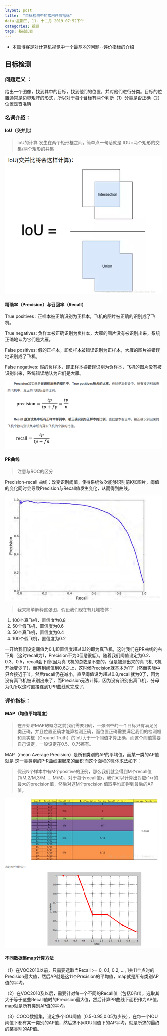 ```yaml
---
layout: post
title:  "目标检测中的常用评价指标"
data:星期三, 11. 十二月 2019 07:52下午 
categories: 视觉
tags: 基础知识
---
```

* 本篇博客是对计算机视觉中一个最基本的问题--评价指标的介绍

## 目标检测
### 问题定义  ：
给出一个图像，找到其中的目标，找到他们的位置，并对他们进行分类。目标的位置通常是边界矩阵的形式，所以对于每个目标有两个判断（1）分类是否正确（2）位置是否准确

### 名词介绍：
#### IoU（交并比）
> IoU的计算 发生在两个矩形框之间，简单点一句话就是 IOU=两个矩形的交集/两个矩形的并集

![](https://github.com/LLLibra/LLLibra.github.io/raw/master/_posts/imgs/20191211-195956.png)

#### 精确率（Precision）与召回率（Recall）
True positives : 正样本被正确识别为正样本，飞机的图片被正确的识别成了飞机。 

True negatives: 负样本被正确识别为负样本，大雁的图片没有被识别出来，系统正确地认为它们是大雁。 

False positives: 假的正样本，即负样本被错误识别为正样本，大雁的图片被错误地识别成了飞机。 

False negatives: 假的负样本，即正样本被错误识别为负样本，飞机的图片没有被识别出来，系统错误地认为它们是大雁。

![](https://github.com/LLLibra/LLLibra.github.io/raw/master/_posts/imgs/20191212-130438.png)

#### PR曲线
>注意与ROC的区分

Precision-recall 曲线：改变识别阈值，使得系统依次能够识别前K张图片，阈值的变化同时会导致Precision与Recall值发生变化，从而得到曲线。

![](https://github.com/LLLibra/LLLibra.github.io/raw/master/_posts/imgs/20191212-130759.png)

>我来简单解释这张图，假设我们现在有几堆物体：
> 
1. 100个真飞机，置信度为0.8
2. 50个假飞机，置信度为0.6
3. 50个真飞机，置信度为0.4
4. 100个假飞机，置信度为0.2

一开始我们设定阈值为0.1,即置信度超过0.1的即为真飞机，这时我们在PR曲线的右下角（这时recall为1，Precision不为0但是很低）。随着我们阈值设定为0.2、0.3、0.5，recall会下降(因为真飞机的总数是不变的，但是被测出来的真飞机飞机开始变少了)，而等到阈值到0.6之上，这时候Precision就基本为1了（然而实际中只会接近于1），然后recall仍在减小，直至阈值设为超过0.8,recall就为0了，因为没有真飞机被识别出来了，而Precision无法计算，因为没有识别出真飞机，分母为0,所以这时直接连到1,PR曲线就完成了。

### 评价指标：
#### MAP（均值平均精度）
> 在开始讲MAP的概念之前我们需要明确，一张图中的一个目标只有满足分类正确，并且位置正确才能算检测正确，而位置正确需要满足我们的检测框和真实框（Ground Truth）的IoU大于一个阈值才算正确，而这个阈值需要自己设定，一般设定在0.5、0.75都有。

MAP（mean Average Precision）是所有类别的AP的平均值，而某一类的AP值就是
这一类类别的P-R曲线围起来的面积.而这个面积的具体求法如下：
> 假设N个样本中有M个positive的正例，那么我们就会得到M个recall值(1/M,2/M,3/M......M/M)，对于每个recall值r，我们可以计算出对应r'>r的最大的precision值，然后对这M个precision 值取平均即得到最后的AP值。

![](https://github.com/LLLibra/LLLibra.github.io/raw/master/_posts/imgs/20191212-141658.png)

#### 不同数据集map计算方法
（1）在VOC2010以前，只需要选取当Recall >= 0, 0.1, 0.2, ..., 1共11个点时的Precision最大值，然后AP就是这11个Precision的平均值，map就是所有类别AP值的平均。

（2）在VOC2010及以后，需要针对每一个不同的Recall值（包括0和1），选取其大于等于这些Recall值时的Precision最大值，然后计算PR曲线下面积作为AP值，map就是所有类别AP值的平均。

（3）COCO数据集，设定多个IOU阈值（0.5-0.95,0.05为步长），在每一个IOU阈值下都有某一类别的AP值，然后求不同IOU阈值下的AP平均，就是所求的最终的某类别的AP值。




































